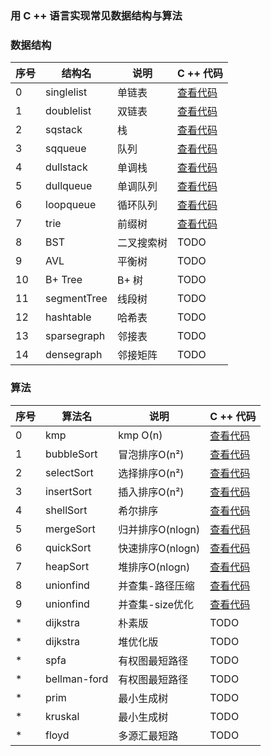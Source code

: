 ### 用 C ++ 语言实现常见数据结构与算法


### 数据结构

| 序号 | 结构名      | 说明       | C ++ 代码                                                                                            |
|------|-------------|------------|------------------------------------------------------------------------------------------------------|
| 0    | singlelist  | 单链表     | [查看代码](https://github.com/MiniKimmy/c-dsa/blob/master/algorithms/list/singlelist/staticlist.cpp) |
| 1    | doublelist  | 双链表     | [查看代码](https://github.com/MiniKimmy/c-dsa/blob/master/algorithms/list/doublelist/doublelist.cpp) |
| 2    | sqstack     | 栈         | [查看代码](https://github.com/MiniKimmy/c-dsa/blob/master/algorithms/stack/sqstack.cpp)              |
| 3    | sqqueue     | 队列       | [查看代码](https://github.com/MiniKimmy/c-dsa/blob/master/algorithms/queue/sqqueue.cpp)              |
| 4    | dullstack   | 单调栈     | [查看代码](https://github.com/MiniKimmy/c-dsa/blob/master/algorithms/stack/dullstack.cpp)            |
| 5    | dullqueue   | 单调队列   | [查看代码](https://github.com/MiniKimmy/c-dsa/blob/master/algorithms/queue/dullqueue.cpp)            |
| 6    | loopqueue   | 循环队列   | [查看代码](https://github.com/MiniKimmy/c-dsa/blob/master/algorithms/queue/loopqueue.cpp)            |
| 7    | trie        | 前缀树     | [查看代码](https://github.com/MiniKimmy/c-dsa/blob/master/algorithms/tree/trie/trie.cpp)             |
| 8    | BST         | 二叉搜索树 | TODO                                                                                                 |
| 9    | AVL         | 平衡树     | TODO                                                                                                 |
| 10   | B+ Tree     | B+ 树      | TODO                                                                                                 |
| 11   | segmentTree | 线段树     | TODO                                                                                                 |
| 12   | hashtable   | 哈希表     | TODO                                                                                                 |
| 13   | sparsegraph | 邻接表     | TODO                                                                                                 |
| 14   | densegraph  | 邻接矩阵   | TODO                                                                                                 |



### 算法

| 序号 | 算法名       | 说明             | C ++ 代码                                                                                          |
|------|--------------|------------------|----------------------------------------------------------------------------------------------------|
| 0    | kmp          | kmp O(n)         | [查看代码](https://github.com/MiniKimmy/c-dsa/blob/master/algorithms/kmp/kmp.cpp)                  |
| 1    | bubbleSort   | 冒泡排序O(n²)    | [查看代码](https://github.com/MiniKimmy/c-dsa/blob/master/algorithms/sort/bubbleSort.cpp)          |
| 2    | selectSort   | 选择排序O(n²)    | [查看代码](https://github.com/MiniKimmy/c-dsa/blob/master/algorithms/sort/selectSort.cpp)          |
| 3    | insertSort   | 插入排序O(n²)    | [查看代码](https://github.com/MiniKimmy/c-dsa/blob/master/algorithms/sort/insertSort.cpp)          |
| 4    | shellSort    | 希尔排序         | [查看代码](https://github.com/MiniKimmy/c-dsa/blob/master/algorithms/sort/shellSort.cpp)           |
| 5    | mergeSort    | 归并排序O(nlogn) | [查看代码](https://github.com/MiniKimmy/c-dsa/blob/master/algorithms/sort/mergeSort.cpp)           |
| 6    | quickSort    | 快速排序O(nlogn) | [查看代码](https://github.com/MiniKimmy/c-dsa/blob/master/algorithms/sort/quickSort.cpp)           |
| 7    | heapSort     | 堆排序O(nlogn)   | [查看代码](https://github.com/MiniKimmy/c-dsa/blob/master/algorithms/sort/heapSort.cpp)            |
| 8    | unionfind    | 并查集-路径压缩  | [查看代码](https://github.com/MiniKimmy/c-dsa/blob/master/algorithms/unionfind/unionfind.cpp)      |
| 9    | unionfind    | 并查集-size优化  | [查看代码](https://github.com/MiniKimmy/c-dsa/blob/master/algorithms/unionfind/unionfind_size.cpp) |
| *    | dijkstra     | 朴素版           | TODO                                                                                               |
| *    | dijkstra     | 堆优化版         | TODO                                                                                               |
| *    | spfa         | 有权图最短路径   | TODO                                                                                               |
| *    | bellman-ford | 有权图最短路径   | TODO                                                                                               |
| *    | prim         | 最小生成树       | TODO                                                                                               |
| *    | kruskal      | 最小生成树       | TODO                                                                                               |
| *    | floyd        | 多源汇最短路     | TODO                                                                                               |